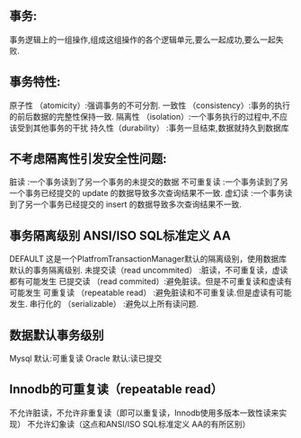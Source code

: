 
## 事务: 
事务逻辑上的一组操作,组成这组操作的各个逻辑单元,要么一起成功,要么一起失败.

## 事务特性: 
原子性 （atomicity）:强调事务的不可分割. 
一致性 （consistency）:事务的执行的前后数据的完整性保持一致. 
隔离性 （isolation）:一个事务执行的过程中,不应该受到其他事务的干扰 
持久性（durability） :事务一旦结束,数据就持久到数据库

## 不考虑隔离性引发安全性问题: 
脏读 :一个事务读到了另一个事务的未提交的数据 
不可重复读 :一个事务读到了另一个事务已经提交的 update 的数据导致多次查询结果不一致. 
虚幻读 :一个事务读到了另一个事务已经提交的 insert 的数据导致多次查询结果不一致.

## 事务隔离级别  ANSI/ISO SQL标准定义  AA
DEFAULT 这是一个PlatfromTransactionManager默认的隔离级别，使用数据库默认的事务隔离级别. 
未提交读（read uncommited） :脏读，不可重复读，虚读都有可能发生 
已提交读 （read commited）:避免脏读。但是不可重复读和虚读有可能发生 
可重复读 （repeatable read） :避免脏读和不可重复读.但是虚读有可能发生. 
串行化的 （serializable） :避免以上所有读问题. 

## 数据默认事务级别
Mysql 默认:可重复读 
Oracle 默认:读已提交

## Innodb的可重复读（repeatable read）
不允许脏读，不允许非重复读（即可以重复读，Innodb使用多版本一致性读来实现）
不允许幻象读（这点和ANSI/ISO SQL标准定义 AA的有所区别）